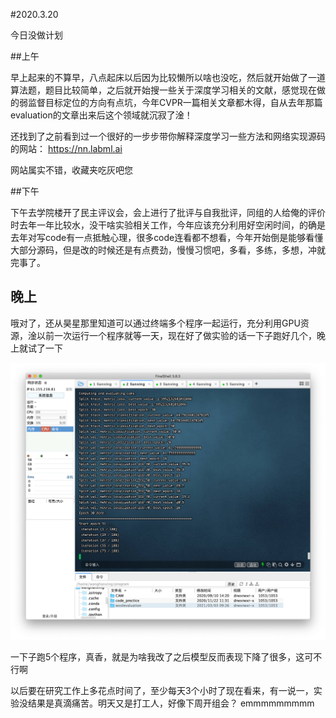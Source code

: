 #2020.3.20

今日没做计划

##上午

早上起来的不算早，八点起床以后因为比较懒所以啥也没吃，然后就开始做了一道算法题，题目比较简单，之后就开始搜一些关于深度学习相关的文献，感觉现在做的弱监督目标定位的方向有点坑，今年CVPR一篇相关文章都木得，自从去年那篇evaluation的文章出来后这个领域就沉寂了淦！

还找到了之前看到过一个很好的一步步带你解释深度学习一些方法和网络实现源码的网站：
https://nn.labml.ai

网站属实不错，收藏夹吃灰吧您

##下午

下午去学院楼开了民主评议会，会上进行了批评与自我批评，同组的人给俺的评价时去年一年比较水，没干啥实验相关工作，今年应该充分利用好空闲时间，的确是去年对写code有一点抵触心理，很多code连看都不想看，今年开始倒是能够看懂大部分源码，但是改的时候还是有点费劲，慢慢习惯吧，多看，多练，多想，冲就完事了。

## 晚上

哦对了，还从昊星那里知道可以通过终端多个程序一起运行，充分利用GPU资源，淦以前一次运行一个程序就等一天，现在好了做实验的话一下子跑好几个，晚上就试了一下

![image-20210320223753572](image-20210320223753572.png)

一下子跑5个程序，真香，就是为啥我改了之后模型反而表现下降了很多，这可不行啊

以后要在研究工作上多花点时间了，至少每天3个小时了现在看来，有一说一，实验没结果是真滴痛苦。明天又是打工人，好像下周开组会？ emmmmmmmmm

